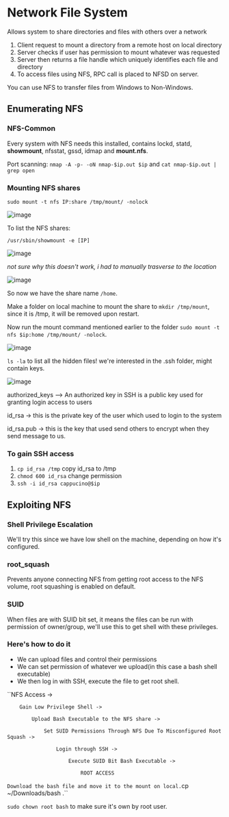 # Network File System

Allows system to share directories and files with others over a network

1. Client request to mount a directory from a remote host on local directory
2. Server checks if user has permission to mount whatever was requested
3. Server then returns a file handle which uniquely identifies each file and directory
4. To access files using NFS, RPC call is placed to NFSD on server.

You can use NFS to transfer files from Windows to Non-Windows.

## Enumerating NFS

### NFS-Common

Every system with NFS needs this installed, contains lockd, statd, **showmount**, nfsstat, gssd, idmap and **mount.nfs**.

Port scanning: 
``nmap -A -p- -oN nmap-$ip.out $ip`` and ``cat nmap-$ip.out | grep open``

### Mounting NFS shares

``sudo mount -t nfs IP:share /tmp/mount/ -nolock``

![image](https://user-images.githubusercontent.com/80155116/111902307-d3a36280-8aa1-11eb-82f9-e9b9d4446c77.png)

To list the NFS shares:

``/usr/sbin/showmount -e [IP]``

![image](https://user-images.githubusercontent.com/80155116/111902720-a788e100-8aa3-11eb-813d-2cf85294b561.png)

*not sure why this doesn't work, i had to manually trasverse to the location*

![image](https://user-images.githubusercontent.com/80155116/111902742-bb344780-8aa3-11eb-9e7d-249fd1f9fec1.png)

So now we have the share name ``/home``.

Make a folder on local machine to mount the share to ``mkdir /tmp/mount``, since it is /tmp, it will be removed upon restart.

Now run the mount command mentioned earlier to the folder ``sudo mount -t nfs $ip:home /tmp/mount/ -nolock``.

![image](https://user-images.githubusercontent.com/80155116/111902863-50cfd700-8aa4-11eb-911f-f58f82317d03.png)

``ls -la`` to list all the hidden files! we're interested in the .ssh folder, might contain keys.

![image](https://user-images.githubusercontent.com/80155116/111903015-fd11bd80-8aa4-11eb-8624-81a4b8ca6bb9.png)

authorized_keys —> An authorized key in SSH is a public key used for granting login access to users

id_rsa → this is the private key of the user which used to login to the system

id_rsa.pub → this is the key that used send others to encrypt when they send message to us.

### To gain SSH access

1. ``cp id_rsa /tmp`` copy id_rsa to /tmp
2. ``chmod 600 id_rsa`` change permission
3. ``ssh -i id_rsa cappucino@$ip``

## Exploiting NFS

### Shell Privilege Escalation

We'll try this since we have low shell on the machine, depending on how it's configured.

### root_squash

Prevents anyone connecting NFS from getting root access to the NFS volume, root squashing is enabled on default.

### SUID

When files are with SUID bit set, it means the files can be run with permission of owner/group, we'll use this to get shell with these privileges.

### Here's how to do it

* We can upload files and control their permissions
* We can set permission of whatever we upload(in this case a bash shell executable)
* We then log in with SSH, execute the file to get root shell.

``NFS Access ->

        Gain Low Privilege Shell ->

            Upload Bash Executable to the NFS share ->

                Set SUID Permissions Through NFS Due To Misconfigured Root Squash ->

                    Login through SSH ->

                        Execute SUID Bit Bash Executable ->

                            ROOT ACCESS
``
Download the bash file and move it to the mount on local. ``cp ~/Downloads/bash .``

``sudo chown root bash`` to make sure it's own by root user.




